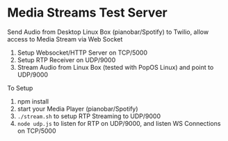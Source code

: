 # Media Streams Test Server

Send Audio from Desktop Linux Box (pianobar/Spotify) to Twilio, allow access to Media Stream via Web Socket

1. Setup Websocket/HTTP Server on TCP/5000
2. Setup RTP Receiver on UDP/9000
3. Stream Audio from Linux Box (tested with PopOS Linux) and point to UDP/9000

To Setup

1. npm install
2. start your Media Player (pianobar/Spotify)
3. `./stream.sh` to setup RTP Streaming to UDP/9000
4. `node udp.js` to listen for RTP on UDP/9000, and listen WS Connections on TCP/5000